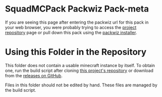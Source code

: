 # SquadMCPack Packwiz Pack-meta

If you are seeing this page after entering the packwiz url for this pack in your web browser, you were probably trying
to access the [project repository](https://github.com/Kytech/SquadMCPack) page or pull down this pack using the
[packwiz installer](https://github.com/comp500/packwiz-installer-bootstrap).

# Using this Folder in the Repository

This folder does not contain a usable minecraft instance by itself. To obtain one, run the build script
after cloning [this project's repository](https://github.com/Kytech/SquadMCPack) or download from the [releases on GitHub](https://github.com/Kytech/SquadMCPack/releases).

Files in this folder should not be edited by hand. These files are managed by the build script.